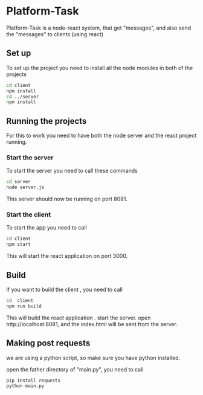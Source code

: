 # Platform-Task
Platform-Task is a node-react system, that get "messages", and also send the "messages" to clients (using react)


## Set up
To set up the project you need to install all the node modules in both of the projects

```sh
cd client
npm install
cd ../server
npm install
```

## Running the projects
For this to work you need to have both the node server and the react project running.
### Start the server
To start the server you need to call these commands
```sh
cd server
node server.js
```
This server should now be running on port 8081.


### Start the client
To start the app you need to call 
```sh
cd client
npm start
```
This will start the react application on port 3000.


## Build
If you want to build the client , you need to call
```sh
cd  client
npm run build
```

This will build the react application .
start the server.
open  http://localhost:8081, and the index.html will be sent from the server.



## Making post requests
we are using a python script, so make sure you have python installed.

open the father directory of "main.py", you need to call 
```sh
pip install requests
python main.py
```

